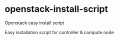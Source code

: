 # openstack-install-script
Openstack easy install script 

Easy installation script for controller & compute node 
